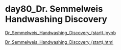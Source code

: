 # day80_Dr. Semmelweis Handwashing Discovery

[Dr_Semmelweis_Handwashing_Discovery_(start).ipynb](Dr_Semmelweis_Handwashing_Discovery_(start).ipynb)

[Dr_Semmelweis_Handwashing_Discovery_(start).html](Dr_Semmelweis_Handwashing_Discovery_(start).html)